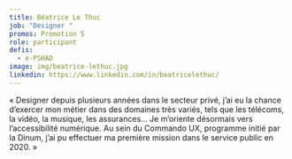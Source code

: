 ```yaml
---
title: Béatrice Le Thuc
job: "Designer "
promos: Promotion 5
role: participant
defis: 
  - e-PSHAD
image: img/beatrice-lethuc.jpg
linkedin: https://www.linkedin.com/in/beatricelethuc/
---
```

« Designer depuis plusieurs années dans le secteur privé, j’ai eu la chance d’exercer mon métier dans des domaines très variés, tels que les télécoms, la vidéo, la musique, les assurances… Je m’oriente désormais vers l’accessibilité numérique. Au sein du Commando UX, programme initié par la Dinum, j’ai pu effectuer ma première mission dans le service public en 2020. »
